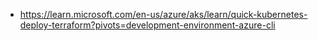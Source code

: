 - https://learn.microsoft.com/en-us/azure/aks/learn/quick-kubernetes-deploy-terraform?pivots=development-environment-azure-cli
